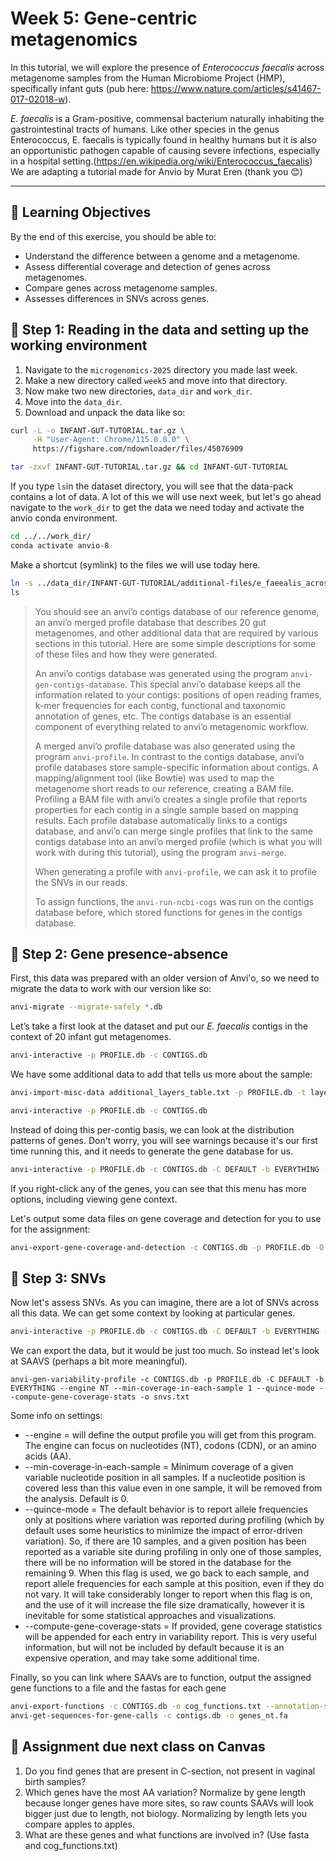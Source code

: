 # Week 5: Gene-centric metagenomics

In this tutorial, we will explore the presence of _Enterococcus faecalis_ across metagenome samples from the Human Microbiome Project (HMP), specifically infant guts (pub here: https://www.nature.com/articles/s41467-017-02018-w). 

_E. faecalis_ is a Gram-positive, commensal bacterium naturally inhabiting the gastrointestinal tracts of humans. Like other species in the genus Enterococcus, E. faecalis is typically found in healthy humans but it is also an opportunistic pathogen capable of causing severe infections, especially in a hospital setting.(https://en.wikipedia.org/wiki/Enterococcus_faecalis) 
We are adapting a tutorial made for Anvio by Murat Eren (thank you 😊) 

---
## 🧠 Learning Objectives

By the end of this exercise, you should be able to:
- Understand the difference between a genome and a metagenome.
- Assess differential coverage and detection of genes across metagenomes. 
- Compare genes across metagenome samples.
- Assesses differences in SNVs across genes.

## 🧪 Step 1: Reading in the data and setting up the working environment

1. Navigate to the `microgenomics-2025` directory you made last week.
2. Make a new directory called `week5` and move into that directory.
3. Now make two new directories, `data_dir` and `work_dir`.
4. Move into the `data_dir`.
5. Download and unpack the data like so:

```bash
curl -L -o INFANT-GUT-TUTORIAL.tar.gz \
     -H "User-Agent: Chrome/115.0.0.0" \
     https://figshare.com/ndownloader/files/45076909
```
```bash
tar -zxvf INFANT-GUT-TUTORIAL.tar.gz && cd INFANT-GUT-TUTORIAL
```

If you type `ls`in the dataset directory, you will see that the data-pack contains a lot of data. A lot of this we will use next week, but let's go ahead navigate to the `work_dir` to get the data we need today and activate the anvio conda environment. 
```bash
cd ../../work_dir/
conda activate anvio-8
```

Make a shortcut (symlink) to the files we will use today here.
```bash
ln -s ../data_dir/INFANT-GUT-TUTORIAL/additional-files/e_faeealis_across_hmp/* .
ls
```

> You should see an anvi’o contigs database of our reference genome, an anvi’o merged profile database that describes 20 gut metagenomes, and other additional data that are required by various sections in this tutorial. Here are some simple descriptions for some of these files and how they were generated.
> 
> An anvi’o contigs database was generated using the program `anvi-gen-contigs-database`. This special anvi’o database keeps all the information related to your contigs: positions of open reading frames, k-mer frequencies for each contig, functional and taxonomic annotation of genes, etc. The contigs database is an essential component of everything related to anvi’o metagenomic workflow.
> 
> A merged anvi’o profile database was also generated using the program `anvi-profile`. In contrast to the contigs database, anvi’o profile databases store sample-specific information about contigs. A mapping/alignment tool (like Bowtie) was used to map the metagenome short reads to our reference, creating a BAM file. Profiling a BAM file with anvi’o creates a single profile that reports properties for each contig in a single sample based on mapping results.
> Each profile database automatically links to a contigs database, and anvi’o can merge single profiles that link to the same contigs database into an anvi’o merged profile (which is what you will work with during this tutorial), using the program `anvi-merge`.
>
> When generating a profile with `anvi-profile`, we can ask it to profile the SNVs in our reads.
> 
> To assign functions, the `anvi-run-ncbi-cogs` was run on the contigs database before, which stored functions for genes in the contigs database. 


## 🧪 Step 2: Gene presence-absence

First, this data was prepared with an older version of Anvi'o, so we need to migrate the data to work with our version like so:
```bash
anvi-migrate --migrate-safely *.db
```

Let’s take a first look at the dataset and put our _E. faecalis_ contigs in the context of 20 infant gut metagenomes.
```bash
anvi-interactive -p PROFILE.db -c CONTIGS.db
```

We have some additional data to add that tells us more about the sample:
```bash
anvi-import-misc-data additional_layers_table.txt -p PROFILE.db -t layers
```
```bash
anvi-interactive -p PROFILE.db -c CONTIGS.db
```

Instead of doing this per-contig basis, we can look at the distribution patterns of genes. Don't worry, you will see warnings because it's our first time running this, and it needs to generate the gene database for us.
```bash
anvi-interactive -p PROFILE.db -c CONTIGS.db -C DEFAULT -b EVERYTHING --gene-mode
```
If you right-click any of the genes, you can see that this menu has more options, including viewing gene context. 


Let's output some data files on gene coverage and detection for you to use for the assignment:
```bash
anvi-export-gene-coverage-and-detection -c CONTIGS.db -p PROFILE.db -O efae
```

## 🧪 Step 3: SNVs

Now let's assess SNVs. As you can imagine, there are a lot of SNVs across all this data. We can get some context by looking at particular genes. 
```bash
anvi-interactive -p PROFILE.db -c CONTIGS.db -C DEFAULT -b EVERYTHING --gene-mode
```

We can export the data, but it would be just too much. So instead let's look at SAAVS (perhaps a bit more meaningful). 
```
anvi-gen-variability-profile -c CONTIGS.db -p PROFILE.db -C DEFAULT -b EVERYTHING --engine NT --min-coverage-in-each-sample 1 --quince-mode --compute-gene-coverage-stats -o snvs.txt 
```

Some info on settings:
* --engine = will define the output profile you will get from this program. The engine can focus on nucleotides (NT), codons (CDN), or
  an amino acids (AA).
* --min-coverage-in-each-sample = Minimum coverage of a given variable nucleotide position in all samples. If a nucleotide position is covered less than this value even in one
                        sample, it will be removed from the analysis. Default is 0.
* --quince-mode = The default behavior is to report allele frequencies only at positions where variation was reported during profiling (which by default uses
                        some heuristics to minimize the impact of error-driven variation). So, if there are 10 samples, and a given position has been reported as a
                        variable site during profiling in only one of those samples, there will be no information will be stored in the database for the remaining 9.
                        When this flag is used, we go back to each sample, and report allele frequencies for each sample at this position, even if they do not vary.
                        It will take considerably longer to report when this flag is on, and the use of it will increase the file size dramatically, however it is
                        inevitable for some statistical approaches and visualizations.
* --compute-gene-coverage-stats = If provided, gene coverage statistics will be appended for each entry in variability report. This is very useful information, but will not be
                        included by default because it is an expensive operation, and may take some additional time.


Finally, so you can link where SAAVs are to function, output the assigned gene functions to a file and the fastas for each gene
```bash
anvi-export-functions -c CONTIGS.db -o cog_functions.txt --annotation-sources COG14_CATEGORY,COG14_FUNCTION
anvi-get-sequences-for-gene-calls -c contigs.db -o genes_nt.fa
```


## 📝 Assignment due next class on Canvas
1. Do you find genes that are present in C-section, not present in vaginal birth samples?
2. Which genes have the most AA variation? Normalize by gene length because longer genes have more sites, so raw counts SAAVs will look bigger just due to length, not biology. Normalizing by length lets you compare apples to apples.
3. What are these genes and what functions are involved in? (Use fasta and cog_functions.txt)
